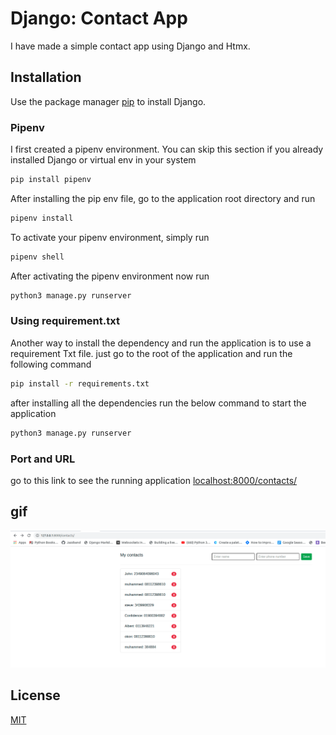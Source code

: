 # Django: Contact App

I have made a simple contact app using Django and Htmx. 

## Installation

Use the package manager [pip](https://pip.pypa.io/en/stable/) to install Django.

### Pipenv
I first created a pipenv environment. 
You can skip this section if you already installed Django or virtual env in your system
```bash
pip install pipenv
```
After installing the pip env file, go to the application root directory and run
```bash
pipenv install
```
To activate your pipenv environment, simply run 
```bash
pipenv shell
```
After activating the pipenv environment now run
```bash
python3 manage.py runserver
```
### Using requirement.txt

Another way to install the dependency and run the application is to use a requirement Txt file. just go to the root of the application and run the following command

```bash
pip install -r requirements.txt
```
after installing all the dependencies run the below command to start the application

```bash
python3 manage.py runserver
```
### Port and URL

go to this link to see the running application [localhost:8000/contacts/](http//:localhost:8000/contacts/)

## gif
![Django contact app Demo](/demo/output.png)

## License

[MIT](https://choosealicense.com/licenses/mit/)